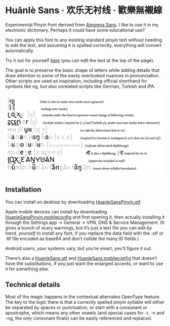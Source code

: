 # <span lang="zh-Latn-pinyin">Huānlè</span> Sans · <span lang="zh-Hans">欢乐无衬线</span> · <span lang="zh-Hant">歡樂無襯線</span>

Experimental Pinyin Font derived from [Alegreya Sans](https://github.com/huertatipografica/Alegreya-Sans).
I like to use it in my electronic dictionary.
Perhaps it could have some educational use?

You can apply this font to any existing standard pinyin text without needing to edit the text,
and assuming it is spelled correctly, everything will convert automatically.

Try it out for yourself [here](https://zidaizi.github.io/huanle-sans) (you can edit the text at the top of the page).

The goal is to preserve the basic shape of letters while
adding details that draw attention to some of the easily overlooked nuances in pronunciation.
Other scripts are used as inspiration, including official shorthand for symbols like ng,
but also unrelated scripts like German, Turkish and IPA.

![intro](intro.png)

## Installation

You can install on desktop by downloading [HuanleSansPinyin.otf](HuanleSansPinyin.otf).

Apple mobile devices can install by downloading [HuanleSansPinyin.mobileconfig](HuanleSansPinyin.mobileconfig) and first opening it,
then actually installing it through the Settings app → General → VPN, DNS & Service Management.
(It gives a bunch of scary warnings, but it’s just a text file you can edit *by hand, yourself* to install any font,
if you replace the data field with the .otf or .ttf file encoded as base64 and don’t collide the many ID fields.)

Android users, your systems vary, but you’re smart, you’ll figure it out.

There’s also a [HuanleSans.otf](HuanleSans.otf) and [HuanleSans.mobileconfig](HuanleSans.mobileconfig)
that doesn’t have the substitutions, if you just want the enlarged accents, or want to use it for something else.

## Technical details

Most of the magic happens in the contextual alternates OpenType feature.
The key to the logic there is that a correctly spelled pinyin syllable
will either be separated by spaces or punctuation, or start with a consonant or apostrophe,
which means any other vowels (and special cases for -r, -n and -ng, the only consonant finals) can be easily referenced and replaced.
